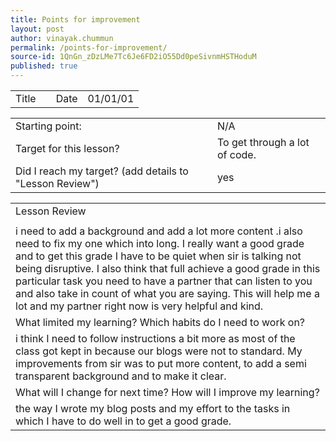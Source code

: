 ```yaml
---
title: Points for improvement
layout: post
author: vinayak.chummun
permalink: /points-for-improvement/
source-id: 1QnGn_zDzLMe7Tc6Je6FD2iO55Dd0peSivnmHSTHoduM
published: true
---
```

<table>
  <tr>
    <td>Title</td>
    <td></td>
    <td>Date</td>
    <td>01/01/01</td>
  </tr>
</table>


<table>
  <tr>
    <td>Starting point:</td>
    <td>N/A</td>
  </tr>
  <tr>
    <td>Target for this lesson?</td>
    <td>To get through a lot of code.</td>
  </tr>
  <tr>
    <td>Did I reach my target? 
(add details to "Lesson Review")</td>
    <td>yes</td>
  </tr>
</table>


<table>
  <tr>
    <td>Lesson Review</td>
  </tr>
  <tr>
    <td></td>
  </tr>
  <tr>
    <td>i need to add a background and  add a lot more content .i also need to fix my one which into long. I really want a good grade and to get this grade I have to be quiet when sir is talking not being disruptive. I also think that full achieve a good grade in this particular task you need to have a partner that can listen to you and also take in count of what you are saying. This will help me a lot and my partner right now is very helpful and kind.</td>
  </tr>
  <tr>
    <td>What limited my learning? Which habits do I need to work on? </td>
  </tr>
  <tr>
    <td>i think I need to follow instructions a bit more as most of the class got kept in because our blogs were not to standard. My improvements from sir was to put more content, to add a semi transparent background and to make it clear.</td>
  </tr>
  <tr>
    <td>What will I change for next time? How will I improve my learning?</td>
  </tr>
  <tr>
    <td> the way I wrote my blog posts and my effort to the tasks in which I have to do well in to get a good grade.</td>
  </tr>
</table>


